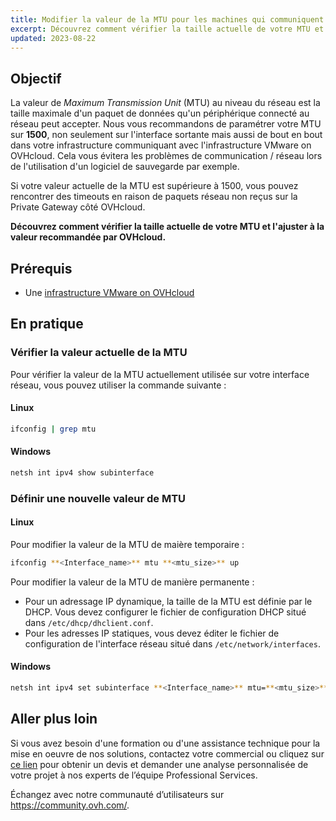 ```yaml
---
title: Modifier la valeur de la MTU pour les machines qui communiquent avec la OVHcloud Gateway SSL
excerpt: Découvrez comment vérifier la taille actuelle de votre MTU et l'ajuster à la valeur recommandée par OVHcloud
updated: 2023-08-22
---
```


## Objectif

La valeur de *Maximum Transmission Unit* (MTU) au niveau du réseau est la taille maximale d'un paquet de données qu'un périphérique connecté au réseau peut accepter.
Nous vous recommandons de paramétrer votre MTU sur **1500**, non seulement sur l'interface sortante mais aussi de bout en bout dans votre infrastructure communiquant avec l'infrastructure VMware on OVHcloud. Cela vous évitera les problèmes de communication / réseau lors de l'utilisation d'un logiciel de sauvegarde par exemple.

Si votre valeur actuelle de la MTU est supérieure à 1500, vous pouvez rencontrer des timeouts en raison de paquets réseau non reçus sur la Private Gateway côté OVHcloud.

**Découvrez comment vérifier la taille actuelle de votre MTU et l'ajuster à la valeur recommandée par OVHcloud.**

## Prérequis

- Une [infrastructure VMware on OVHcloud](https://www.ovhcloud.com/fr-ca/hosted-private-cloud/vmware/)

## En pratique

### Vérifier la valeur actuelle de la MTU

Pour vérifier la valeur de la MTU actuellement utilisée sur votre interface réseau, vous pouvez utiliser la commande suivante :

#### Linux

```bash
ifconfig | grep mtu
```

#### Windows

```bash
netsh int ipv4 show subinterface
```

### Définir une nouvelle valeur de MTU

#### Linux

Pour modifier la valeur de la MTU de maière temporaire :

```bash
ifconfig **<Interface_name>** mtu **<mtu_size>** up
```

Pour modifier la valeur de la MTU de manière permanente :

- Pour un adressage IP dynamique, la taille de la MTU est définie par le DHCP. Vous devez configurer le fichier de configuration DHCP situé dans `/etc/dhcp/dhclient.conf`.
- Pour les adresses IP statiques, vous devez éditer le fichier de configuration de l'interface réseau situé dans `/etc/network/interfaces`.

#### Windows

```bash
netsh int ipv4 set subinterface **<Interface_name>** mtu=**<mtu_size>** store=persistent
```

## Aller plus loin

Si vous avez besoin d'une formation ou d'une assistance technique pour la mise en oeuvre de nos solutions, contactez votre commercial ou cliquez sur [ce lien](https://www.ovhcloud.com/fr-ca/professional-services/) pour obtenir un devis et demander une analyse personnalisée de votre projet à nos experts de l’équipe Professional Services.

Échangez avec notre communauté d’utilisateurs sur <https://community.ovh.com/>.

